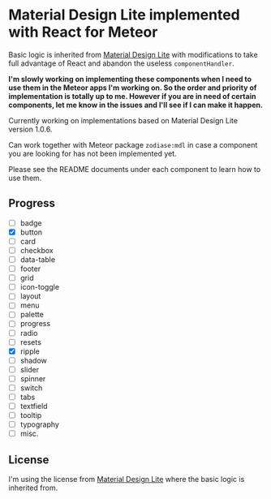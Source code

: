 Material Design Lite implemented with React for Meteor
======================================================

Basic logic is inherited from [Material Design Lite](https://github.com/google/material-design-lite) with modifications to take full advantage of React and abandon the useless `componentHandler`.

**I'm slowly working on implementing these components when I need to use them in the Meteor apps I'm working on. So the order and priority of implementation is totally up to me. However if you are in need of certain components, let me know in the issues and I'll see if I can make it happen.**

Currently working on implementations based on Material Design Lite version 1.0.6.

Can work together with Meteor package `zodiase:mdl` in case a component you are looking for has not been implemented yet.

Please see the README documents under each component to learn how to use them.

Progress
--------
- [ ] badge
- [x] button
- [ ] card
- [ ] checkbox
- [ ] data-table
- [ ] footer
- [ ] grid
- [ ] icon-toggle
- [ ] layout
- [ ] menu
- [ ] palette
- [ ] progress
- [ ] radio
- [ ] resets
- [x] ripple
- [ ] shadow
- [ ] slider
- [ ] spinner
- [ ] switch
- [ ] tabs
- [ ] textfield
- [ ] tooltip
- [ ] typography
- [ ] misc.

License
-------
I'm using the license from [Material Design Lite](https://github.com/google/material-design-lite) where the basic logic is inherited from.
